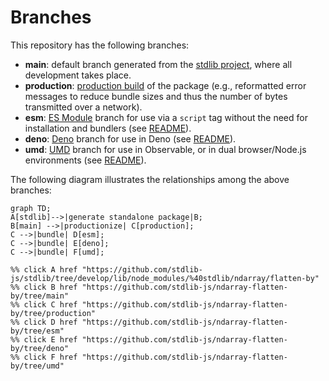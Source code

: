 <!--

@license Apache-2.0

Copyright (c) 2022 The Stdlib Authors.

Licensed under the Apache License, Version 2.0 (the "License");
you may not use this file except in compliance with the License.
You may obtain a copy of the License at

    http://www.apache.org/licenses/LICENSE-2.0

Unless required by applicable law or agreed to in writing, software
distributed under the License is distributed on an "AS IS" BASIS,
WITHOUT WARRANTIES OR CONDITIONS OF ANY KIND, either express or implied.
See the License for the specific language governing permissions and
limitations under the License.

-->

# Branches

This repository has the following branches:

-   **main**: default branch generated from the [stdlib project][stdlib-url], where all development takes place.
-   **production**: [production build][production-url] of the package (e.g., reformatted error messages to reduce bundle sizes and thus the number of bytes transmitted over a network).
-   **esm**: [ES Module][esm-url] branch for use via a `script` tag without the need for installation and bundlers (see [README][esm-readme]).
-   **deno**: [Deno][deno-url] branch for use in Deno (see [README][deno-readme]).
-   **umd**: [UMD][umd-url] branch for use in Observable, or in dual browser/Node.js environments (see [README][umd-readme]).

The following diagram illustrates the relationships among the above branches:

```mermaid
graph TD;
A[stdlib]-->|generate standalone package|B;
B[main] -->|productionize| C[production];
C -->|bundle| D[esm];
C -->|bundle| E[deno];
C -->|bundle| F[umd];

%% click A href "https://github.com/stdlib-js/stdlib/tree/develop/lib/node_modules/%40stdlib/ndarray/flatten-by"
%% click B href "https://github.com/stdlib-js/ndarray-flatten-by/tree/main"
%% click C href "https://github.com/stdlib-js/ndarray-flatten-by/tree/production"
%% click D href "https://github.com/stdlib-js/ndarray-flatten-by/tree/esm"
%% click E href "https://github.com/stdlib-js/ndarray-flatten-by/tree/deno"
%% click F href "https://github.com/stdlib-js/ndarray-flatten-by/tree/umd"
```

[stdlib-url]: https://github.com/stdlib-js/stdlib/tree/develop/lib/node_modules/%40stdlib/ndarray/flatten-by
[production-url]: https://github.com/stdlib-js/ndarray-flatten-by/tree/production
[deno-url]: https://github.com/stdlib-js/ndarray-flatten-by/tree/deno
[deno-readme]: https://github.com/stdlib-js/ndarray-flatten-by/blob/deno/README.md
[umd-url]: https://github.com/stdlib-js/ndarray-flatten-by/tree/umd
[umd-readme]: https://github.com/stdlib-js/ndarray-flatten-by/blob/umd/README.md
[esm-url]: https://github.com/stdlib-js/ndarray-flatten-by/tree/esm
[esm-readme]: https://github.com/stdlib-js/ndarray-flatten-by/blob/esm/README.md